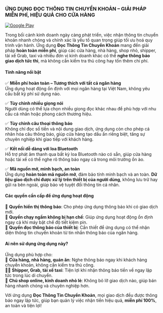 ### ỨNG DỤNG ĐỌC THÔNG TIN CHUYỂN KHOẢN – GIẢI PHÁP MIỄN PHÍ, HIỆU QUẢ CHO CỬA HÀNG

[![Google Play](https://upload.wikimedia.org/wikipedia/commons/7/78/Google_Play_Store_badge_EN.svg)](https://play.google.com/store/apps/details?id=money.tingting)

Trong bối cảnh kinh doanh ngày càng phát triển, việc nhận thông tin chuyển khoản nhanh chóng và chính xác là yếu tố quan trọng giúp tối ưu hoá quy trình vận hành. Ứng dụng **Đọc Thông Tin Chuyển Khoản** mang đến giải pháp **hoàn toàn miễn phí**, giúp các cửa hàng, nhà hàng, shop nhỏ, shipper, tài xế Grab, taxi và nhiều đơn vị kinh doanh khác có thể **nghe thông báo giao dịch tức thì**, mà không cần kiểm tra thủ công hay tốn thêm chi phí.  

#### **Tính năng nổi bật**  

✅ **Miễn phí hoàn toàn – Tương thích với tất cả ngân hàng**  
Ứng dụng hoạt động ổn định với mọi ngân hàng tại Việt Nam, không yêu cầu bất kỳ phí sử dụng nào.  

✅ **Tùy chỉnh nhiều giọng nói**  
Người dùng có thể lựa chọn nhiều giọng đọc khác nhau để phù hợp với nhu cầu cá nhân hoặc phong cách thương hiệu.  

✅ **Tùy chỉnh câu thoại thông báo**  
Không chỉ đọc số tiền và nội dung giao dịch, ứng dụng còn cho phép cá nhân hóa câu thông báo, giúp cửa hàng tạo dấu ấn riêng biệt, tăng sự chuyên nghiệp khi giao tiếp với khách hàng.  

✅ **Kết nối dễ dàng với loa Bluetooth**  
Hỗ trợ phát âm thanh qua bất kỳ loa Bluetooth nào có sẵn, giúp cửa hàng hoặc tài xế có thể nghe rõ thông báo ngay cả trong môi trường ồn ào.  

✅ **Mã nguồn mở, minh bạch, an toàn**  
Ứng dụng **hoàn toàn mã nguồn mở**, đảm bảo tính minh bạch và an toàn. **Dữ liệu giao dịch chỉ được xử lý trên thiết bị của người dùng**, không lưu trữ hay gửi ra bên ngoài, giúp bảo vệ tuyệt đối thông tin cá nhân.  

#### **Các quyền cần cấp để ứng dụng hoạt động**  

🔹 **Quyền hiển thị thông báo**: Cho phép ứng dụng thông báo khi có giao dịch mới.  
🔹 **Quyền chạy ngầm không bị hạn chế**: Giúp ứng dụng hoạt động ổn định ngay cả khi máy bật chế độ tiết kiệm pin.  
🔹 **Quyền đọc thông báo của thiết bị**: Cần thiết để ứng dụng có thể nhận diện thông tin chuyển khoản từ tin nhắn thông báo của ngân hàng.  

#### **Ai nên sử dụng ứng dụng này?**  

Ứng dụng phù hợp cho:  
🏪 **Cửa hàng, nhà hàng, quán ăn**: Nghe thông báo ngay khi khách hàng chuyển khoản, không cần kiểm tra thủ công.  
🚴‍♂️ **Shipper, Grab, tài xế taxi**: Tiện lợi khi nhận thông báo tiền về ngay lập tức trong lúc di chuyển.  
🛒 **Chủ shop online, kinh doanh nhỏ lẻ**: Không bỏ lỡ giao dịch nào, giúp bán hàng nhanh chóng và chuyên nghiệp hơn.  

Với ứng dụng **Đọc Thông Tin Chuyển Khoản**, mọi giao dịch đều được thông báo ngay lập tức, giúp bạn quản lý việc nhận tiền hiệu quả, **miễn phí 100%**, an toàn và tiện lợi!